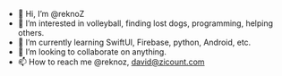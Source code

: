 - 👋 Hi, I’m @reknoZ
- 👀 I’m interested in volleyball, finding lost dogs, programming, helping others.
- 🌱 I’m currently learning SwiftUI, Firebase, python, Android, etc.
- 💞️ I’m looking to collaborate on anything.
- 📫 How to reach me @reknoz, david@zicount.com

<!---
reknoZ/reknoZ is a ✨ special ✨ repository because its `README.md` (this file) appears on your GitHub profile.
You can click the Preview link to take a look at your changes.
--->
